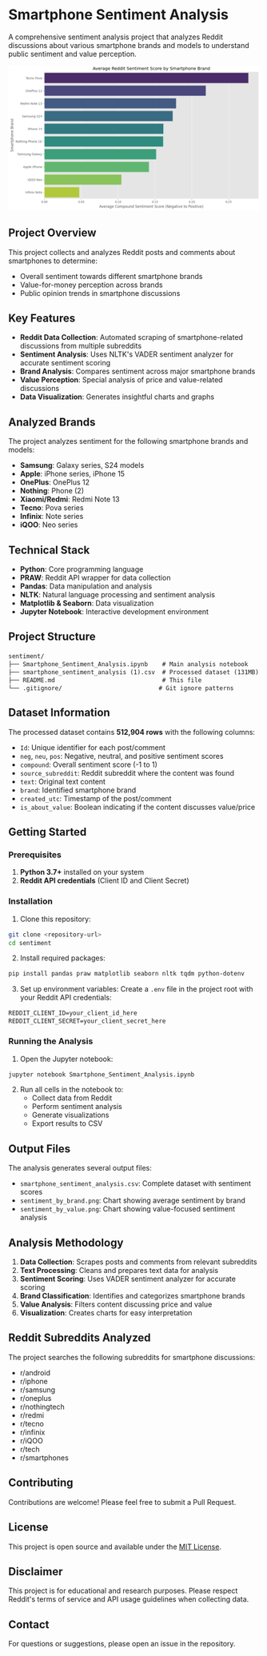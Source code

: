 # Smartphone Sentiment Analysis

A comprehensive sentiment analysis project that analyzes Reddit discussions about various smartphone brands and models to understand public sentiment and value perception.

![Dashboard](Screenshot%202025-09-10%20223935.png)

## Project Overview

This project collects and analyzes Reddit posts and comments about smartphones to determine:
- Overall sentiment towards different smartphone brands
- Value-for-money perception across brands
- Public opinion trends in smartphone discussions

## Key Features

- **Reddit Data Collection**: Automated scraping of smartphone-related discussions from multiple subreddits
- **Sentiment Analysis**: Uses NLTK's VADER sentiment analyzer for accurate sentiment scoring
- **Brand Analysis**: Compares sentiment across major smartphone brands
- **Value Perception**: Special analysis of price and value-related discussions
- **Data Visualization**: Generates insightful charts and graphs

## Analyzed Brands

The project analyzes sentiment for the following smartphone brands and models:
- **Samsung**: Galaxy series, S24 models
- **Apple**: iPhone series, iPhone 15
- **OnePlus**: OnePlus 12
- **Nothing**: Phone (2)
- **Xiaomi/Redmi**: Redmi Note 13
- **Tecno**: Pova series
- **Infinix**: Note series
- **iQOO**: Neo series

## Technical Stack

- **Python**: Core programming language
- **PRAW**: Reddit API wrapper for data collection
- **Pandas**: Data manipulation and analysis
- **NLTK**: Natural language processing and sentiment analysis
- **Matplotlib & Seaborn**: Data visualization
- **Jupyter Notebook**: Interactive development environment

## Project Structure

```
sentiment/
├── Smartphone_Sentiment_Analysis.ipynb    # Main analysis notebook
├── smartphone_sentiment_analysis (1).csv  # Processed dataset (131MB)
├── README.md                              # This file
└── .gitignore/                           # Git ignore patterns
```

## Dataset Information

The processed dataset contains **512,904 rows** with the following columns:
- `Id`: Unique identifier for each post/comment
- `neg`, `neu`, `pos`: Negative, neutral, and positive sentiment scores
- `compound`: Overall sentiment score (-1 to 1)
- `source_subreddit`: Reddit subreddit where the content was found
- `text`: Original text content
- `brand`: Identified smartphone brand
- `created_utc`: Timestamp of the post/comment
- `is_about_value`: Boolean indicating if the content discusses value/price

## Getting Started

### Prerequisites

1. **Python 3.7+** installed on your system
2. **Reddit API credentials** (Client ID and Client Secret)

### Installation

1. Clone this repository:
```bash
git clone <repository-url>
cd sentiment
```

2. Install required packages:
```bash
pip install pandas praw matplotlib seaborn nltk tqdm python-dotenv
```

3. Set up environment variables:
Create a `.env` file in the project root with your Reddit API credentials:
```
REDDIT_CLIENT_ID=your_client_id_here
REDDIT_CLIENT_SECRET=your_client_secret_here
```

### Running the Analysis

1. Open the Jupyter notebook:
```bash
jupyter notebook Smartphone_Sentiment_Analysis.ipynb
```

2. Run all cells in the notebook to:
   - Collect data from Reddit
   - Perform sentiment analysis
   - Generate visualizations
   - Export results to CSV

## Output Files

The analysis generates several output files:
- `smartphone_sentiment_analysis.csv`: Complete dataset with sentiment scores
- `sentiment_by_brand.png`: Chart showing average sentiment by brand
- `sentiment_by_value.png`: Chart showing value-focused sentiment analysis

## Analysis Methodology

1. **Data Collection**: Scrapes posts and comments from relevant subreddits
2. **Text Processing**: Cleans and prepares text data for analysis
3. **Sentiment Scoring**: Uses VADER sentiment analyzer for accurate scoring
4. **Brand Classification**: Identifies and categorizes smartphone brands
5. **Value Analysis**: Filters content discussing price and value
6. **Visualization**: Creates charts for easy interpretation

## Reddit Subreddits Analyzed

The project searches the following subreddits for smartphone discussions:
- r/android
- r/iphone
- r/samsung
- r/oneplus
- r/nothingtech
- r/redmi
- r/tecno
- r/infinix
- r/iQOO
- r/tech
- r/smartphones

## Contributing

Contributions are welcome! Please feel free to submit a Pull Request.

## License

This project is open source and available under the [MIT License](LICENSE).

## Disclaimer

This project is for educational and research purposes. Please respect Reddit's terms of service and API usage guidelines when collecting data.

## Contact

For questions or suggestions, please open an issue in the repository.
